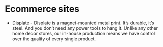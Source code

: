 # Ecommerce sites

- [Displate](https://displate.com/whats-a-displate) - Displate is a magnet-mounted metal print. It’s durable, it’s steel. And you don’t need any power tools to hang it. Unlike any other home decor stores, our in-house production means we have control over the quality of every single product.

